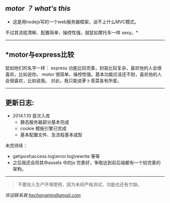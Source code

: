 ***motor ？ what's this***
--------------

* 这是用nodejs写的一个web服务器框架，谈不上什么MVC模式。

不过其流程清晰、配置简单、操控性强，就犹如摩托车一样 sexy。*

----------------------------------------------------------------------

*motor与express比较
--------------

犹如他们的名字一样：
express 功能比较完善，封装比较复杂，喜欢他的人会很喜欢，比如说你。
motor 很简单，操控性强，基本功能应该还不耐，喜欢他的人会很喜欢，比如说我。
对此，我只能说萝卜青菜各有所爱。

--------------

更新日志:
---------------------------
* 2014.1.10 首次入库
   * 静态服务器部分基本完成
   * cookie 模板引擎已完成
   * 基本配置文件、及流程基本成型


未完待续：
   * get\post\access.log\error.log\rewrite 等等
   * 之后我还会将其中assets 中的js 完善好，争取达到前后端都有一个较完善的架构。

-------------------------------------------------------------------------

>不要投入生产环境使用，因为未经严格测试，功能也还有欠缺。

_*欢迎联系我 [hechangmin@gmail.com](mailto://hechangmin@gmail.com)*_

